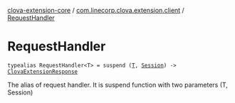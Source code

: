 [clova-extension-core](../index.md) / [com.linecorp.clova.extension.client](index.md) / [RequestHandler](./-request-handler.md)

# RequestHandler

`typealias RequestHandler<T> = suspend (`[`T`](-request-handler.md#T)`, `[`Session`](../com.linecorp.clova.extension.model.request/-session/index.md)`) -> `[`ClovaExtensionResponse`](../com.linecorp.clova.extension.model.response/-clova-extension-response/index.md)

The alias of request handler. It is suspend function with two parameters (T, Session)

